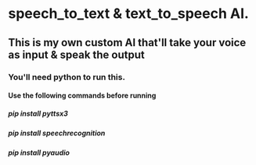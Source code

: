 # speech_to_text & text_to_speech AI.
## This is my own custom AI that'll take your voice as input & speak the output
### You'll need python to run this.
#### Use the following commands before running 
##### pip install pyttsx3
##### pip install speechrecognition
##### pip install pyaudio
